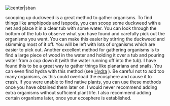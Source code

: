 ![center|sban](f65cefd9e2f437ba4dd153b8ba518fa9.png)

scooping up duckweed is a great method to gather organisms. To find things like amphipods and isopods, you can scoop some duckweed with a net and place it in a clear tub with some water. You can look through the bottom of the tub to observe what you have found and carefully pick out the organisms you want. You can make this easier by stirring the duckweed and skimming most of it off. You will be left with lots of organisms which are easier to pick out. Another excellent method for gathering organisms is to find a large piece of wood in the water and holding it over a tub and pouring water from a cup down it (with the water running off into the tub). I have found this to be a great way to gather things like planarians and snails. You can even find hydra with this method (see [Hydra](Hydra%20(Hydra%20sp).md) ). Be careful not to add too many organisms, as this could overload the ecosphere and cause it to crash. If you were unable to find native plants, you can use these methods once you have obtained them later on. I would never recommend adding extra organisms without sufficient plant life. I also recommend adding certain organisms later, once your ecosphere is established.